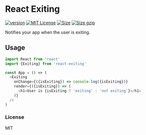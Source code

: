 # React Exiting

[![version][version]](http://npm.im/react-exiting)
[![MIT License][mit license]](http://opensource.org/licenses/MIT)
[![Size][size]](https://unpkg.com/react-exiting)
[![Size gzip][size gzip]](https://unpkg.com/react-exiting)

Notifies your app when the user is exiting.

## Usage

```js
import React from 'react'
import {Exiting} from 'react-exiting'

const App = () => (
  <Exiting
    onChange={({isExiting}) => console.log({isExiting})}
    render={({isExiting}) => (
      <h1>User is {isExiting ? 'exiting' : 'not exiting'}</h1>
    )}
  />
)
```

### License

MIT

[version]: https://img.shields.io/npm/v/react-exiting.svg
[mit license]: https://img.shields.io/npm/l/react-exiting.svg
[size]: https://badges.herokuapp.com/size/npm/react-exiting
[size gzip]: https://badges.herokuapp.com/size/npm/react-exiting?gzip=true
